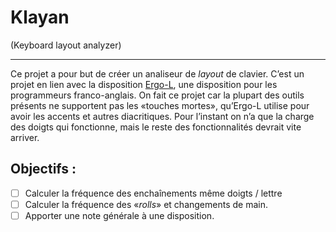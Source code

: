 # Klayan

(Keyboard layout analyzer)

---

Ce projet a pour but de créer un analiseur de *layout* de clavier. C’est un projet
en lien avec la disposition [Ergo-L](https://github.com/Nuclear-Squid/ergol),
une disposition pour les programmeurs franco-anglais. On fait ce projet car la
plupart des outils présents ne supportent pas les «touches mortes», qu’Ergo-L
utilise pour avoir les accents et autres diacritiques. Pour l’instant on n’a que
la charge des doigts qui fonctionne, mais le reste des fonctionnalités devrait
vite arriver.

## Objectifs :

- [ ] Calculer la fréquence des enchaînements même doigts / lettre
- [ ] Calculer la fréquence des «*rolls*» et changements de main.
- [ ] Apporter une note générale à une disposition.
